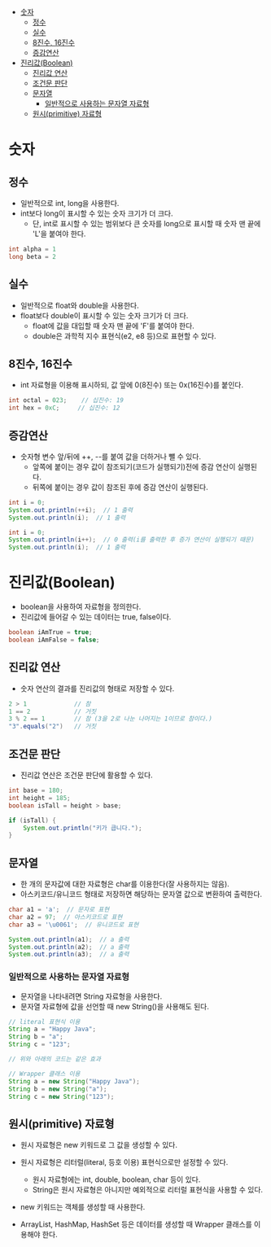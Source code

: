 - [숫자](#숫자)
  - [정수](#정수)
  - [실수](#실수)
  - [8진수, 16진수](#8진수-16진수)
  - [증감연산](#증감연산)
- [진리값(Boolean)](#진리값boolean)
  - [진리값 연산](#진리값-연산)
  - [조건문 판단](#조건문-판단)
  - [문자열](#문자열)
    - [일반적으로 사용하는 문자열 자료형](#일반적으로-사용하는-문자열-자료형)
  - [원시(primitive) 자료형](#원시primitive-자료형)

# 숫자

## 정수

- 일반적으로 int, long을 사용한다.
- int보다 long이 표시할 수 있는 숫자 크기가 더 크다.
  - 단, int로 표시할 수 있는 범위보다 큰 숫자를 long으로 표시할 때 숫자 맨 끝에 'L'을 붙여야 한다.

```java
int alpha = 1
long beta = 2
```

## 실수

- 일반적으로 float와 double을 사용한다.
- float보다 double이 표시할 수 있는 숫자 크기가 더 크다.
  - float에 값을 대입할 때 숫자 맨 끝에 'F'를 붙여야 한다.
  - double은 과학적 지수 표현식(e2, e8 등)으로 표현할 수 있다.

## 8진수, 16진수

- int 자료형을 이용해 표시하되, 값 앞에 0(8진수) 또는 0x(16진수)를 붙인다.

```java
int octal = 023;    // 십진수: 19
int hex = 0xC;     // 십진수: 12
```

## 증감연산

- 숫자형 변수 앞/뒤에 ++, --를 붙여 값을 더하거나 뺄 수 있다.
  - 앞쪽에 붙이는 경우 값이 참조되기(코드가 실행되기)전에 증감 연산이 실행된다.
  - 뒤쪽에 붙이는 경우 값이 참조된 후에 증감 연산이 실행된다.

```java
int i = 0;
System.out.println(++i);  // 1 출력
System.out.println(i);  // 1 출력

int i = 0;
System.out.println(i++);  // 0 출력(i를 출력한 후 증가 연산이 실행되기 때문)
System.out.println(i);  // 1 출력
```

# 진리값(Boolean)

- boolean을 사용하여 자료형을 정의한다.
- 진리값에 들어갈 수 있는 데이터는 true, false이다.

```java
boolean iAmTrue = true;
boolean iAmFalse = false;
```

## 진리값 연산

- 숫자 연산의 결과를 진리값의 형태로 저장할 수 있다.

```java
2 > 1             // 참
1 == 2            // 거짓
3 % 2 == 1        // 참 (3을 2로 나눈 나머지는 1이므로 참이다.)
"3".equals("2")   // 거짓 
```

## 조건문 판단

- 진리값 연산은 조건문 판단에 활용할 수 있다.

```java
int base = 180;
int height = 185;
boolean isTall = height > base;

if (isTall) {
    System.out.println("키가 큽니다.");
}
```

## 문자열

- 한 개의 문자값에 대한 자료형은 char를 이용한다(잘 사용하지는 않음).
- 아스키코드/유니코드 형태로 저장하면 해당하는 문자열 값으로 변환하여 출력한다.

```java
char a1 = 'a';  // 문자로 표현
char a2 = 97;  // 아스키코드로 표현
char a3 = '\u0061';  // 유니코드로 표현

System.out.println(a1);  // a 출력
System.out.println(a2);  // a 출력
System.out.println(a3);  // a 출력
```

### 일반적으로 사용하는 문자열 자료형

- 문자열을 나타내려면 String 자료형을 사용한다.
- 문자열 자료형에 값을 선언할 때 new String()을 사용해도 된다.

```java
// literal 표현식 이용
String a = "Happy Java";
String b = "a";
String c = "123";

// 위와 아래의 코드는 같은 효과

// Wrapper 클래스 이용
String a = new String("Happy Java");
String b = new String("a");
String c = new String("123");
```

## 원시(primitive) 자료형

- 원시 자료형은 new 키워드로 그 값을 생성할 수 있다.
- 원시 자료형은 리터럴(literal, 등호 이용) 표현식으로만 설정할 수 있다.
  - 원시 자료형에는 int, double, boolean, char 등이 있다.
  - String은 원시 자료형은 아니지만 예외적으로 리터럴 표현식을 사용할 수 있다.

- new 키워드는 객체를 생성할 때 사용한다.
- ArrayList, HashMap, HashSet 등은 데이터를 생성할 때 Wrapper 클래스를 이용해야 한다.

